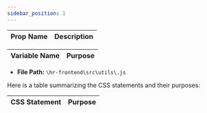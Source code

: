 ```yaml
---
sidebar_position: 1
---
```


|Prop Name| Description|
|---|---|


| Variable Name|Purpose|
|---|---|

- **File Path:** `\hr-frontend\src\utils\.js`


Here is a table summarizing the CSS statements and their purposes:

| CSS Statement | Purpose |
|---------------|---------|



